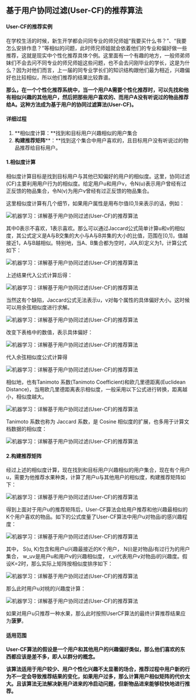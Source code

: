 ## 基于用户协同过滤(User-CF)的推荐算法

#### User-CF的推荐实例

在学校生活的时候，新生开学都会问同专业的师兄师姐“我要买什么书？”、“我要怎么安排作息？”等相似的问题，此时师兄师姐就会依着他们的专业和偏好做一些推荐，这就是现实中个性化推荐具体个例。这里面有一个有趣的地方，一般师弟师妹们不会去问不同专业的师兄师姐这些问题，也不会去问刚毕业的学长，这是为什么？因为对他们而言，上一届的同专业学长们的知识结构跟他们最为相近，兴趣偏好也比较相似，所以他们推荐的结果比较靠谱。

**那么，在一个个性化推荐系统中，当一个用户A需要个性化推荐时，可以先找和他有相似兴趣的其他用户，然后把那些用户喜欢的、而用户A没有听说过的物品推荐给A。这种方法成为基于用户的协同过滤算法(User-CF)。**

#### 详细过程

1. **相似度计算：**找到和目标用户兴趣相似的用户集合
2. **构建推荐矩阵****：**找到这个集合中用户喜欢的，且目标用户没有听说过的物品推荐给目标用户。

#### 1.相似度计算

相似度计算目标是找到目标用户与其他已知偏好的用户的相似度。这里，协同过滤(CF)主要利用用户行为的相似度。给定用户u和用户v，令N(u)表示用户曾经有过正反馈的物品集合，令N(v)为用户v曾经有过正反馈的物品集合。

这里相似度计算有几个细节，如果用户属性是用布尔值(0,1)来表示的话，例如：

![机器学习：详解基于用户协同过滤(User-CF)的推荐算法](http://p1.pstatp.com/large/39ba0000d6ecf451ccb0)

其中0表示不喜欢，1表示喜欢。那么可以通过Jaccard公式简单计算u和v的相似度，其公式定义是A与B交集的大小与A与B并集的大小的比值，范围在[0,1]，值越接近1，A与B越相似。特别地，当A、B集合都为空时，J(A,B)定义为1，计算公式如下：

![机器学习：详解基于用户协同过滤(User-CF)的推荐算法](http://p1.pstatp.com/large/39b80000eaa788c1ef2c)

上述结果代入公式计算后得：

![机器学习：详解基于用户协同过滤(User-CF)的推荐算法](http://p1.pstatp.com/large/39ba00012b870f28ac95)

当然这有个缺陷，Jaccard公式无法表示u，v对每个属性的具体偏好大小。这时候可以用余弦相似度进行求解。

![机器学习：详解基于用户协同过滤(User-CF)的推荐算法](http://p1.pstatp.com/large/39b90000e7b0b3390d76)

改变下表格中的数值，表示具体偏好：

![机器学习：详解基于用户协同过滤(User-CF)的推荐算法](http://p1.pstatp.com/large/39bc0000c9da9f4b7bd7)

代入余弦相似度公式计算得

![机器学习：详解基于用户协同过滤(User-CF)的推荐算法](http://p3.pstatp.com/large/39b60003e6acda20fb1a)

相似地，也有Tanimoto 系数(Tanimoto Coefficient)和欧几里德距离(Euclidean Distance)，当用欧几里德距离表示相似度，一般采用以下公式进行转换，距离越小，相似度越大。

![机器学习：详解基于用户协同过滤(User-CF)的推荐算法](http://p3.pstatp.com/large/39bc0000ca88dcfcc8ea)

Tanimoto 系数也称为 Jaccard 系数，是 Cosine 相似度的扩展，也多用于计算文档数据的相似度：

![机器学习：详解基于用户协同过滤(User-CF)的推荐算法](http://p3.pstatp.com/large/39b80000ec6fd2664e2b)

#### 2.构建推荐矩阵

经过上述的相似度计算，现在找到和目标用户兴趣相似的用户集合，现在有个用户u，需要为他推荐水果种类，计算了用户u与其他用户的相似度，构建推荐矩阵如下：

![机器学习：详解基于用户协同过滤(User-CF)的推荐算法](http://p3.pstatp.com/large/39b80000eccf83657203)

得到上面对于用户u的推荐矩阵后，User-CF算法会给用户推荐和他兴趣最相似的K个用户喜欢的物品。如下的公式度量了User-CF算法中用户u对物品i的感兴趣程度：

![机器学习：详解基于用户协同过滤(User-CF)的推荐算法](http://p9.pstatp.com/large/39bb0000d0be39d11c45)

其中， S(u, K)包含和用户u兴趣最接近的K个用户， N(i)是对物品i有过行为的用户集合， w_uv是用户u和用户v的兴趣相似度， r_vi代表用户v对物品i的兴趣度。假设K=2时，那么实际上矩阵按相似度排序如下：

![机器学习：详解基于用户协同过滤(User-CF)的推荐算法](http://p3.pstatp.com/large/39b60003e8467139c0f0)

那么此时用户u对桃的兴趣度计算：

![机器学习：详解基于用户协同过滤(User-CF)的推荐算法](http://p9.pstatp.com/large/39ba0000da1d64a75e24)

如果对用户u只推荐一种水果，那么此时按照UserCF算法的最终计算推荐结果应为**菠萝**。

#### 适用范围

**User-CF算法的假设是一个用户和其他用户的兴趣偏好类似，那么他们喜欢的东西都应该是差不多，即人以群分的概念。**

**该算法适用于用户较少、用户个性化兴趣不太显著的场合，推荐过程中用户新的行为不一定会导致推荐结果的变化，如果用户过多，那么计算用户相似矩阵的代价太大。且该算法无法解决新用户进来的冷启动问题，但新物品进来能够较快地进行推荐。**
